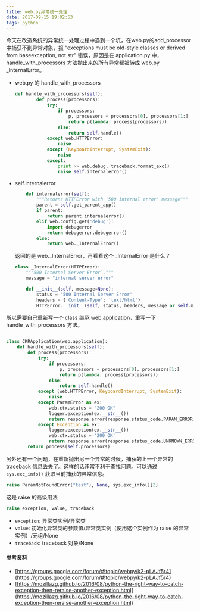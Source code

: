 ```yaml
---
title: web.py异常统一处理
date: 2017-09-15 19:02:53
tags: python
---
```


今天在改造系统的异常统一处理过程中遇到一个坑，在web.py的add_processor中捕获不到异常对象，报 “exceptions must be old-style classes or derived from baseexception, not str” 错误，原因是在 application.py 中， handle_with_processors 方法抛出来的所有异常都被转成 web.py _InternalError。

- web.py 的 handle_with_processors

  ```python
  def handle_with_processors(self):
          def process(processors):
              try:
                  if processors:
                      p, processors = processors[0], processors[1:]
                      return p(lambda: process(processors))
                  else:
                      return self.handle()
              except web.HTTPError:
                  raise
              except (KeyboardInterrupt, SystemExit):
                  raise
              except:
                  print >> web.debug, traceback.format_exc()
                  raise self.internalerror()
  ```


- self.internalerror

  ```python
      def internalerror(self):
          """Returns HTTPError with '500 internal error' message"""
          parent = self.get_parent_app()
          if parent:
              return parent.internalerror()
          elif web.config.get('debug'):
              import debugerror
              return debugerror.debugerror()
          else:
              return web._InternalError()
  ```

  返回的是 web._InternalError，再看看这个 _InternalError 是什么？

  ```python
  class _InternalError(HTTPError):
      """500 Internal Server Error`."""
      message = "internal server error"

      def __init__(self, message=None):
          status = '500 Internal Server Error'
          headers = {'Content-Type': 'text/html'}
          HTTPError.__init__(self, status, headers, message or self.message)
  ```

所以需要自己重新写一个 class 继承 web.application，重写一下 handle_with_processors 方法。

```python

class CKRApplication(web.application):
    def handle_with_processors(self):
        def process(processors):
            try:
                if processors:
                    p, processors = processors[0], processors[1:]
                    return p(lambda: process(processors))
                else:
                    return self.handle()
            except (web.HTTPError, KeyboardInterrupt, SystemExit):
                raise
            except ParamError as ex:
                web.ctx.status = "200 OK"
                logger.exception(ex.__str__())
                return response.error(response.status_code.PARAM_ERROR, ex.__str__())
            except Exception as ex:
                logger.exception(ex.__str__())
                web.ctx.status = '200 OK'
                return response.error(response.status_code.UNKNOWN_ERROR, u'未知异常')
        return process(self.processors)
```



另外还有一个问题，在重新抛出另一个异常的时候，捕获的上一个异常的 traceback 信息丢失了。这样的话非常不利于查找问题。可以通过 `sys.exc_info()` 获取当前捕获的异常信息。

```python
raise ParamNotFoundError("test"), None, sys.exc_info()[2]
```

这是 raise 的高级用法

```python
raise exception, value, traceback
```

- `exception`: 异常类实例/异常类
- `value`: 初始化异常类的参数值/异常类实例（使用这个实例作为 raise 的异常实例）/元组/None
- `traceback`: traceback 对象/None

#### 参考资料

- [https://groups.google.com/forum/#!topic/webpy/k2-pLAJf5r4](https://groups.google.com/forum/#!topic/webpy/k2-pLAJf5r4)
- [https://mozillazg.github.io/2016/08/python-the-right-way-to-catch-exception-then-reraise-another-exception.html](https://mozillazg.github.io/2016/08/python-the-right-way-to-catch-exception-then-reraise-another-exception.html)